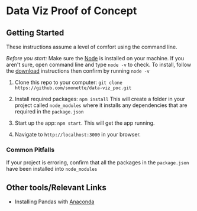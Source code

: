 # Data Viz Proof of Concept

## Getting Started
These instructions assume a level of comfort using the command line.

*Before you start:* Make sure the [Node](https://nodejs.org/en/download/) is installed on your machine. If you aren't sure, open command line and type `node -v` to check. To install, follow the [download](https://nodejs.org/en/download/) instructions then confirm by running `node -v`

1. Clone this repo to your computer: `git clone https://github.com/smonette/data-viz_poc.git`

2. Install required packages: `npm install`
This will create a folder in your project called `node_modules` where it installs any dependencies that are required in the `package.json`

3. Start up the app: `npm start`. This will get the app running.

4. Navigate to `http://localhost:3000` in your browser.

### Common Pitfalls
If your project is erroring, confirm that all the packages in the `package.json` have been installed into `node_modules`


## Other tools/Relevant Links
* Installing Pandas with [Anaconda](https://docs.continuum.io/anaconda/install)
